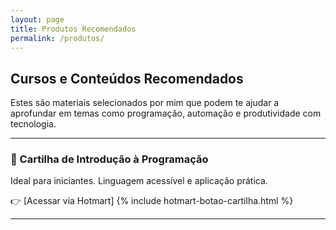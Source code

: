 ```yaml
---
layout: page
title: Produtos Recomendados
permalink: /produtos/
---
```


## Cursos e Conteúdos Recomendados

Estes são materiais selecionados por mim que podem te ajudar a aprofundar em temas como programação, automação e produtividade com tecnologia.

---

### 🚀 Cartilha de Introdução à Programação

Ideal para iniciantes. Linguagem acessível e aplicação prática.

👉 [Acessar via Hotmart]
{% include hotmart-botao-cartilha.html %}

---


